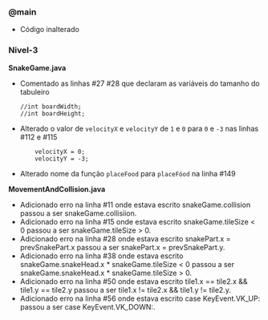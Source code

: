 ### @main 
- Código inalterado

### Nivel-3
__SnakeGame.java__

- Comentado as linhas #27 #28 que declaram as variáveis do tamanho do tabuleiro

    ``` 
    //int boardWidth;
    //int boardHeight; 
    ```

- Alterado o valor de `velocityX` e `velocityY` de `1` e `0` para `0` e `-3` nas linhas #112 e #115
    ```
        velocityX = 0;
        velocityY = -3;
    ```

- Alterado nome da função `placeFood` para `placeFóod` na linha #149

__MovementAndCollision.java__
- Adicionado erro na linha #11 onde estava escrito snakeGame.collision passou a ser snakeGame.collisiion.
- Adicionado erro na linha #15 onde estava escrito snakeGame.tileSize < 0 passou a ser snakeGame.tileSize > 0.
- Adicionado erro na linha #28 onde estava escrito snakePart.x = prevSnakePart.x passou a ser snakePart.x = prevSnakePart.y.
- Adicionado erro na linha #38 onde estava escrito snakeGame.snakeHead.x * snakeGame.tileSize < 0 passou a ser snakeGame.snakeHead.x * snakeGame.tileSize > 0.
- Adicionado erro na linha #50 onde estava escrito tile1.x == tile2.x && tile1.y == tile2.y passou a ser tile1.x != tile2.x && tile1.y != tile2.y.
- Adicionado erro na linha #56 onde estava escrito case KeyEvent.VK_UP: passou a ser case KeyEvent.VK_DOWN:.